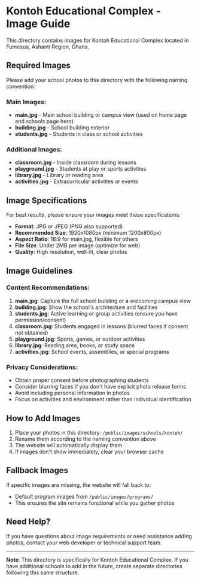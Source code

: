 # Kontoh Educational Complex - Image Guide

This directory contains images for Kontoh Educational Complex located in Fumesua, Ashanti Region, Ghana.

## Required Images

Please add your school photos to this directory with the following naming convention:

### Main Images:
- **main.jpg** - Main school building or campus view (used on home page and schools page hero)
- **building.jpg** - School building exterior
- **students.jpg** - Students in class or school activities

### Additional Images:
- **classroom.jpg** - Inside classroom during lessons
- **playground.jpg** - Students at play or sports activities
- **library.jpg** - Library or reading area
- **activities.jpg** - Extracurricular activities or events

## Image Specifications

For best results, please ensure your images meet these specifications:

- **Format**: JPG or JPEG (PNG also supported)
- **Recommended Size**: 1920x1080px (minimum 1200x800px)
- **Aspect Ratio**: 16:9 for main.jpg, flexible for others
- **File Size**: Under 2MB per image (optimize for web)
- **Quality**: High resolution, well-lit, clear photos

## Image Guidelines

### Content Recommendations:
1. **main.jpg**: Capture the full school building or a welcoming campus view
2. **building.jpg**: Show the school's architecture and facilities
3. **students.jpg**: Active learning or group activities (ensure you have permission/consent)
4. **classroom.jpg**: Students engaged in lessons (blurred faces if consent not obtained)
5. **playground.jpg**: Sports, games, or outdoor activities
6. **library.jpg**: Reading area, books, or study space
7. **activities.jpg**: School events, assemblies, or special programs

### Privacy Considerations:
- Obtain proper consent before photographing students
- Consider blurring faces if you don't have explicit photo release forms
- Avoid including personal information in photos
- Focus on activities and environment rather than individual identification

## How to Add Images

1. Place your photos in this directory: `/public/images/schools/kontoh/`
2. Rename them according to the naming convention above
3. The website will automatically display them
4. If images don't show immediately, clear your browser cache

## Fallback Images

If specific images are missing, the website will fall back to:
- Default program images from `/public/images/programs/`
- This ensures the site remains functional while you gather photos

## Need Help?

If you have questions about image requirements or need assistance adding photos, contact your web developer or technical support team.

---

**Note**: This directory is specifically for Kontoh Educational Complex. If you have additional schools to add in the future, create separate directories following this same structure.